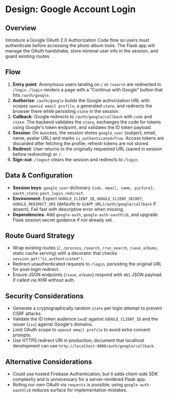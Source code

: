 # Design: Google Account Login

## Overview
Introduce a Google OAuth 2.0 Authorization Code flow so users must authenticate before accessing the photo album tools. The Flask app will manage the OAuth handshake, store minimal user info in the session, and guard existing routes.

## Flow
1. **Entry point**: Anonymous users landing on `/` or `/search` are redirected to `/login`. `/login` renders a page with a “Continue with Google” button that hits `/auth/google`.
2. **Authorize**: `/auth/google` builds the Google authorization URL with scopes `openid email profile`, a generated `state`, and redirects the browser there while persisting `state` in the session.
3. **Callback**: Google redirects to `/auth/google/callback` with `code` and `state`. The backend validates the `state`, exchanges the code for tokens using Google's token endpoint, and validates the ID token payload.
4. **Session**: On success, the session stores `google_user` (subject, email, name, avatar URL) and marks `is_authenticated=True`. Access tokens are discarded after fetching the profile; refresh tokens are not stored.
5. **Redirect**: User returns to the originally requested URL (saved in session before redirecting) or `/`.
6. **Sign-out**: `/logout` clears the session and redirects to `/login`.

## Data & Configuration
- **Session keys**: `google_user` dictionary `{sub, email, name, picture}`; `oauth_state`; `post_login_redirect`.
- **Environment**: Expect `GOOGLE_CLIENT_ID`, `GOOGLE_CLIENT_SECRET`, `GOOGLE_REDIRECT_URI` (defaults to `${APP_URL}/auth/google/callback` if absent). Fail fast with descriptive error when missing.
- **Dependencies**: Add `google-auth`, `google-auth-oauthlib`, and upgrade Flask session secret guidance if not already set.

## Route Guard Strategy
- Wrap existing routes (`/`, `/process`, `/search`, `/run_search`, `/save_albums`, static cache serving) with a decorator that checks `session.get("is_authenticated")`.
- Redirect unauthenticated requests to `/login`, persisting the original URL for post-login redirect.
- Ensure JSON endpoints (`/save_albums`) respond with `401` JSON payload if called via XHR without auth.

## Security Considerations
- Generate a cryptographically random `state` per login attempt to prevent CSRF attacks.
- Validate the ID token audience (`aud`) against `GOOGLE_CLIENT_ID` and the issuer (`iss`) against Google's domains.
- Limit OAuth scope to `openid email profile` to avoid extra consent prompts.
- Use HTTPS redirect URI in production; document that localhost development can use `http://localhost:8080/auth/google/callback`.

## Alternative Considerations
- Could use hosted Firebase Authentication, but it adds client-side SDK complexity and is unnecessary for a server-rendered Flask app.
- Rolling our own OAuth via `requests` is possible; using `google-auth-oauthlib` reduces surface for implementation mistakes.
